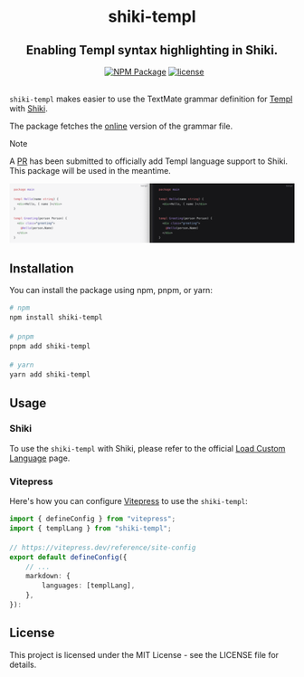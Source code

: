 <div align="center">
    <h1>shiki-templ</h1>
    <h2>Enabling Templ syntax highlighting in Shiki.</h2>
    &nbsp;
    <a href="https://www.npmjs.com/package/shiki-templ" target="_blank"><img src="https://img.shields.io/npm/v/shiki-templ.svg?style=flat" alt="NPM Package" /></a>
    <a href="https://github.com/indaco/shiki-templ/blob/main/LICENSE" target="_blank">
        <img src="https://img.shields.io/badge/license-mit-blue?style=flat-square&logo=none" alt="license" />
    </a>
</div>
<br/>

`shiki-templ` makes easier to use the TextMate grammar definition for [Templ](https://templ.guide) with [Shiki](https://shiki.matsu.io/).

The package fetches the [online](https://github.com/templ-go/templ-vscode/blob/main/syntaxes/templ.tmLanguage.json) version of the grammar file.

> [!NOTE]
> A [PR](https://github.com/shikijs/textmate-grammars-themes/pull/68) has been submitted to officially add Templ language support to Shiki. This package will be used in the meantime.

![sample templ syntax](screenshot.png "Title")

## Installation

You can install the package using npm, pnpm, or yarn:

```bash
# npm
npm install shiki-templ

# pnpm
pnpm add shiki-templ

# yarn
yarn add shiki-templ
```

## Usage

### Shiki

To use the `shiki-templ` with Shiki, please refer to the official [Load Custom Language](https://shiki.matsu.io/guide/load-lang) page.

### Vitepress

Here's how you can configure [Vitepress](https://vitepress.dev/) to use the `shiki-templ`:

```typescript
import { defineConfig } from "vitepress";
import { templLang } from "shiki-templ";

// https://vitepress.dev/reference/site-config
export default defineConfig({
    // ...
    markdown: {
        languages: [templLang],
    },
}):
```

## License

This project is licensed under the MIT License - see the LICENSE file for details.
